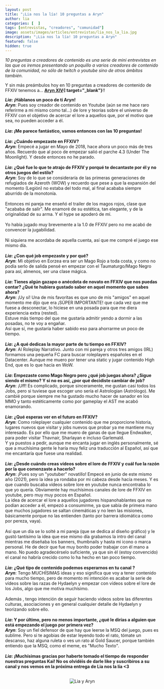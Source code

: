 ```yaml
---
layout: post
title: "¡Lia nos la lía! 10 preguntas a Aryn"
author: lia
categories: [  ]
tags: [entrevistas, "creadores", "comunidad"]
image: assets/images/articles/entrevistas/lia_nos_la_lia.jpg
description: "¡Lia nos la lía! 10 preguntas a Aryn"
featured: false
hidden: true
---
```

*10 preguntas a creadores de contenido es una serie de mini entrevistas en las que os iremos presentando un poquillo a varios creadores de contenido de la comunidad, no sólo de twitch o youtube sino de otros ámbitos también.*

Y sin más preámbulos hoy en 10 preguntas a creadores de contenido de FFXIV tenemos a… **[Aryn XIV](https://www.youtube.com/channel/UCLgSQnV6of5-0x568qWilNw){:target="_blank"}**!!

<div class="card">
  <div class="card-header">
     <b><i>Lia</i>: ¡Háblanos un poco de ti Aryn!</b>
  </div>
  <div class="card-body">
    <i><b>Aryn</b></i>: Pues soy creador de contenido en Youtube (aún se me hace raro referirme a mi mismo como tal…) de lore y teorías sobre el universo de FFXIV con el objetivo de acercar el lore a aquellos que, por el motivo que sea, no pueden acceder a él.
  </div>
</div>

<br/>

<div class="card">
  <div class="card-header">
     <b><i>Lia</i>: ¡Me parece fantástico, vamos entonces con las 10 preguntas!</b>
  </div>
</div>

<br/>

<div class="card">
  <div class="card-header">
     <b><i>Lia</i>: ¿Cuándo empezaste en FFXIV?</b>
  </div>
  <div class="card-body">
    <i><b>Aryn</b></i>: Empecé a jugar en Mayo de 2018, hace ahora un poco más de tres años. Recuerdo que al poco de empezar salió el parche 4.3 (Under The Moonlight). Y desde entonces no he parado. 
  </div>
</div>

<br/>

<div class="card">
  <div class="card-header">
     <b><i>Lia</i>: ¿Qué fue lo que te atrajo de FFXIV y porqué te decantaste por él y no otros juegos del estilo?</b>
  </div>
  <div class="card-body">
    <i><b>Aryn</b></i>: Soy de lo que se consideraría de las primeras generaciones de refugiados de Azeroth (WOW) y recuerdo que pese a que la expansión del momento (Legión) no estaba del todo mal, al final acababa siempre aburrido de la monotonía.<br/>
<br/>
Entonces mi pareja me enseñó el trailer de los magos rojos, clase que "acababa de salir". Me enamoré de su estética, tan elegante, y de la originalidad de su arma. Y el hype se apoderó de mí.<br/>
<br/>
Yo había jugado muy brevemente a la 1.0 de FFXIV pero no me acabó de convencer la jugabilidad.<br/><br/>
Ni siquiera me acordaba de aquella cuenta, así que me compré el juego ese mismo día. 
  </div>
</div>

<br/>


<div class="card">
  <div class="card-header">
     <b><i>Lia</i>: ¿Con qué job empezaste y por qué?</b>
  </div>
  <div class="card-body">
    <i><b>Aryn</b></i>: Mi objetivo en Eorzea era ser un Mago Rojo a toda costa, y como no podía serlo de salida pensé en empezar con el Taumaturgo/Mago Negro para así, almenos, ser una clase mágica.
  </div>    
</div>

<br/>

<div class="card">
  <div class="card-header">
     <b><i>Lia</i>: Tienes algún gazapo o anécdota de novato en FFXIV que nos puedas contar? ¿Qué te hubiera gustado saber en aquel momento que sabes ahora?</b>
  </div>
  <div class="card-body">
    <i><b>Aryn</b></i>: ¡Uy sí! Una de mis favoritas es que uno de mis "amigos" en aquel momento me dijo que era ¡SÚPER IMPORTANTE! que cada vez que me fuese a desconectar, lo hiciese en una posada para que me diera experiencia extra (rested).<br/>
Estuve más tiempo del que me gustaría admitir yendo a dormir a las posadas, no te voy a engañar.<br/>
Así que sí, me gustaría haber sabido eso para ahorrarme un poco de tiempo.
  </div>
</div>

<br/>

<div class="card">
  <div class="card-header">
     <b><i>Lia</i>: ¿A qué dedicas la mayor parte de tu tiempo en FFXIV?</b>
  </div>
  <div class="card-body">
    <i><b>Aryn</b></i>: Al Roleplay Narrativo. Junto con mi pareja y otros tres amigos (IRL) formamos una pequeña FC para buscar roleplayers españoles en el Datacenter.
Aunque me muero por tener una static y jugar contenido High End, que es lo que hacía en WoW.
  </div>
</div>

<br/>

<div class="card">
  <div class="card-header">
     <b><i>Lia</i>: Empezaste como Mago Negro pero ¿qué job juegas ahora? ¿Sigue siendo el mismo? Y si no es así, ¿por qué decidiste cambiar de job?</b>
  </div>
  <div class="card-body">
    <i><b>Aryn</b></i>: ¡Uff! Es complicado, porque sinceramente, me gustan casi todos los Jobs, pero si tuviese que escoger uno sería el Astrologian (Astrólogo). Me cambié porque siempre me ha gustado mucho hacer de sanador en los MMO y tanto estéticamente como por gameplay el AST me acabó enamorando.
  </div>
</div>

<br/>

<div class="card">
  <div class="card-header">
     <b><i>Lia</i>: ¿Qué esperas ver en el futuro en FFXIV?</b>
  </div>
  <div class="card-body">
    <i><b>Aryn</b></i>: Como roleplayer cualquier contenido que me proporcione historia, lugares nuevos que visitar y jobs nuevos que probar ya me mantiene muy interesado. Es por ello que me muero de ganas de que llegue Endwalker, para poder visitar Thavnair, Sharlayan e incluso Garlemald.<br/>
Y ya puestos a pedir, aunque me encanta jugar en inglés personalmente,  sé que a muchísima gente le haría muy feliz una traducción al Español, así que me encantaría que fuese una realidad.

  </div>
</div>

<br/>

<div class="card">
  <div class="card-header">
     <b><i>Lia</i>: ¿Desde cuándo creas vídeos sobre el lore de FFXIV y cuál fue la razón por la que comenzaste a hacerlo?</b>
  </div>
  <div class="card-body">
    <i><b>Aryn</b></i>: ¡Pues soy un "youtuber" novatillo! Empecé en junio de este mismo año (2021), pero la idea ya rondaba por mi cabeza desde hacía meses. Y es que cuando buscaba vídeos sobre lore en youtube nunca encontraba lo que yo quería. Obviamente hay muchísimos canales de lore de FFXIV en youtube, pero muy muy pocos en Español.<br/>
La idea de acercar el lore a aquellos jugadores hispanohablantes que no podían acceder a él, empezó a consumirme, ya que sabía de primera mano que muchos jugadores se saltan cinemáticas y no leen las misiones, básicamente porque no las entienden (tanto por barrera idiomática como por pereza, vaya).<br/>
<br/>
Así que un día se lo solté a mi pareja (que se dedica al diseño gráfico) y le gustó tantísimo la idea que ese mismo día grabamos la intro del canal mientras me diseñaba los banners, thumbnails y hasta mi icono o marca personal. He de decir que fue muy bonito poder trabajar con él mano a mano. No puedo agradecérselo suficiente,  ya que sin él (estoy convencido) el canal no habría crecido como lo ha hecho en tan poco tiempo.
  </div>
</div>

<br/>

<div class="card">
  <div class="card-header">
     <b><i>Lia</i>: ¿Qué tipo de contenido podemos esperarnos en tu canal ?</b>
  </div>
  <div class="card-body"><i><b>Aryn</b></i>: Tengo MUCHÍSIMAS ideas y eso significa que voy a tener contenido para mucho tiempo, pero de momento mi intención es acabar la serie de vídeos sobre las razas de Hydaelyn y empezar con vídeos sobre el lore de los Jobs, algo que me motiva muchísimo.<br/>
<br/>
Además ,  tengo intención de seguir haciendo videos sobre las diferentes culturas, asociaciones y en general cualquier detalle de Hydaelyn y teorizando sobre ello. 
  </div>
</div>

<br/>

<div class="card">
  <div class="card-header">
     <b><i>Lia</i>: Y por último, pero no menos importante, ¿qué le dirías a alguien que está empezando el juego por primera vez?</b>
  </div>
  <div class="card-body"><i><b>Aryn</b></i>: Soy un fiel defensor de que hay que leerse la MSQ del juego, pues es sublime.  Pero si te agobias de estar leyendo todo el rato, tómate un descanso, haz alguna ruleta o ves un rato al Gold Saucer, porque también entiendo que la MSQ, como el meme, es "Mucho Texto".
  </div>
</div>

<br/>

<div class="card">
  <div class="card-header">
     <b><i>Lia</i>: ¡Muchísimas gracias por haberte tomado el tiempo de responder nuestras preguntas Kai! No os olvidéis de darle like y suscribiros a su canal y nos vemos en la próxima entrega de Lia nos la lía <3</b>
  </div>
</div>

<br/>

<p align="center"><img src="{{ site.baseurl }}/assets/images/articles/entrevistas/lia_aryn/lia_aryn.jpg" alt="Lia y Aryn"/></p>